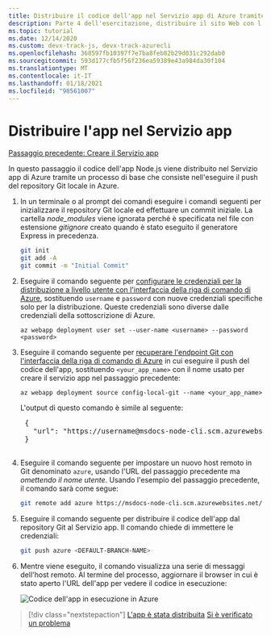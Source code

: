 ```yaml
---
title: Distribuire il codice dell'app nel Servizio app di Azure tramite l'interfaccia della riga di comando di Azure
description: Parte 4 dell'esercitazione, distribuire il sito Web con l'interfaccia della riga di comando di Azure
ms.topic: tutorial
ms.date: 12/14/2020
ms.custom: devx-track-js, devx-track-azurecli
ms.openlocfilehash: 368597fb10397f7e7ba8feb82b29d031c292dab0
ms.sourcegitcommit: 593d177cfb5f56f236ea59389e43a984da30f104
ms.translationtype: MT
ms.contentlocale: it-IT
ms.lasthandoff: 01/18/2021
ms.locfileid: "98561007"
---
```

# <a name="deploy-the-app-to-app-service"></a>Distribuire l'app nel Servizio app

[Passaggio precedente: Creare il Servizio app](tutorial-vscode-azure-cli-node-03.md)

In questo passaggio il codice dell'app Node.js viene distribuito nel Servizio app di Azure tramite un processo di base che consiste nell'eseguire il push del repository Git locale in Azure.

1. In un terminale o al prompt dei comandi eseguire i comandi seguenti per inizializzare il repository Git locale ed effettuare un commit iniziale. La cartella *node_modules* viene ignorata perché è specificata nel file con estensione *gitignore* creato quando è stato eseguito il generatore Express in precedenza.

    ```bash
    git init
    git add -A
    git commit -m "Initial Commit"
    ```

1. Eseguire il comando seguente per [configurare le credenziali per la distribuzione a livello utente con l'interfaccia della riga di comando di Azure](/azure/app-service/deploy-configure-credentials), sostituendo `username` e `password` con nuove credenziali specifiche solo per la distribuzione. Queste credenziali sono diverse dalle credenziali della sottoscrizione di Azure. 

    ```azurecli
    az webapp deployment user set --user-name <username> --password <password>
    ```

1. Eseguire il comando seguente per [recuperare l'endpoint Git con l'interfaccia della riga di comando di Azure](/cli/azure/webapp/deployment/source) in cui eseguire il push del codice dell'app, sostituendo `<your_app_name>` con il nome usato per creare il servizio app nel passaggio precedente:

    ```azurecli
    az webapp deployment source config-local-git --name <your_app_name>
    ```

    L'output di questo comando è simile al seguente:

    <pre>
    {
      "url": "https://username@msdocs-node-cli.scm.azurewebsites.net/msdocs-node-cli.git"
    }
    </pre>

1. Eseguire il comando seguente per impostare un nuovo host remoto in Git denominato `azure`, usando l'URL del passaggio precedente ma *omettendo il nome utente*. Usando l'esempio del passaggio precedente, il comando sarà come segue:

    ```bash
    git remote add azure https://msdocs-node-cli.scm.azurewebsites.net/msdocs-node-cli.git
    ```

1. Eseguire il comando seguente per distribuire il codice dell'app dal repository Git al Servizio app. Il comando chiede di immettere le credenziali:

    ```bash
    git push azure <DEFAULT-BRANCH-NAME>
    ```

1. Mentre viene eseguito, il comando visualizza una serie di messaggi dell'host remoto. Al termine del processo, aggiornare il browser in cui è stato aperto l'URL dell'app per vedere il codice in esecuzione:

    ![Codice dell'app in esecuzione in Azure](../../media/azure-cli/remote-app.png)

> [!div class="nextstepaction"]
> [L'app è stata distribuita](tutorial-vscode-azure-cli-node-05.md) [Si è verificato un problema](https://www.research.net/r/PWZWZ52?tutorial=node-deployment&step=deploy-website)
